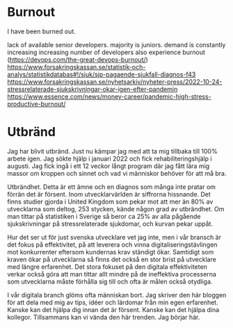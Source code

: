# Burnout
I have been burned out. 

lack of available senior developers. majority is juniors. demand is constantly increasing
increasing number of developers also experience burnout (https://devops.com/the-great-devops-burnout/)  
https://www.forsakringskassan.se/statistik-och-analys/statistikdatabas#!/sjuk/sjp-pagaende-sjukfall-diagnos-f43  
https://www.forsakringskassan.se/nyhetsarkiv/nyheter-press/2022-10-24-stressrelaterade-sjukskrivningar-okar-igen-efter-pandemin  
https://www.essence.com/news/money-career/pandemic-high-stress-productive-burnout/

# Utbränd
Jag har blivit utbränd. Just nu kämpar jag med att ta mig tillbaka till 100% arbete igen.
Jag sökte hjälp i januari 2022 och fick rehabiliteringshjälp i augusti. Jag fick ingå i ett 12 veckor långt program där jag fått lära mig massor om kroppen och sinnet och vad vi människor behöver för att må bra. 

Utbrändhet. Detta är ett ämne och en diagnos som många inte pratar om förrän det är försent. Inom utvecklarvärlden är siffrorna hissnande. Det finns studier gjorda i United Kingdom som pekar mot att mer än 80% av utvecklarna som deltog, 253 stycken, kände någon grad av utbrändhet. Om man tittar på statistiken i Sverige så beror ca 25% av alla pågående sjukskrivningar på stressrelaterade sjukdomar, och kurvan pekar uppåt. 

Hur det ser ut för just svenska utvecklare vet jag inte, men i vår bransch är det fokus på effektivitet, på att leverera och vinna digitaliseringstävlingen mot konkurrenter eftersom kundernas krav ständigt ökar. Samtidigt som kraven ökar på utvecklarna så finns det också en stor brist på utvecklare med längre erfarenhet. Det stora fokuset på den digitala effektiviteten verkar också göra att man tittar allt mindre på de ineffektiva processerna som utvecklarna måste förhålla sig till och ofta är målen också otydliga.

I vår digitala branch glöms ofta människan bort. 
Jag skriver den här bloggen för att dela med mig av tips, idéer och lärdomar från min egen erfarenhet. Kanske kan det hjälpa dig innan det är försent. Kanske kan det hjälpa dina kollegor. Tillsammans kan vi vända den här trenden. Jag börjar här.
